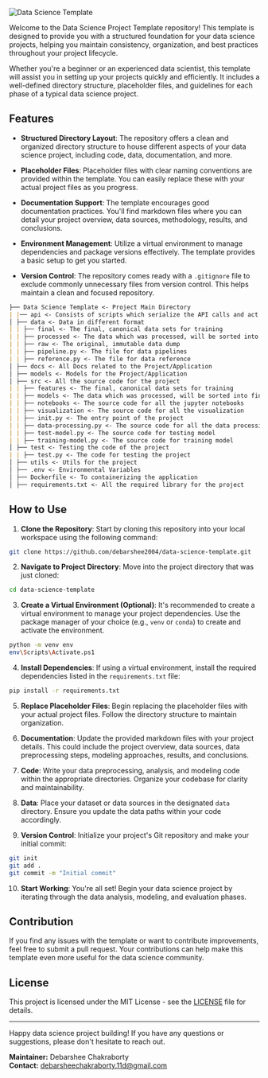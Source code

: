 ![Data Science Template](https://github.com/debarshee2004/data_science_template/assets/129538241/830a7f1d-34f3-4f35-82d4-4142158d33c9)

Welcome to the Data Science Project Template repository! This template is designed to provide you with a structured foundation for your data science projects, helping you maintain consistency, organization, and best practices throughout your project lifecycle.

Whether you're a beginner or an experienced data scientist, this template will assist you in setting up your projects quickly and efficiently. It includes a well-defined directory structure, placeholder files, and guidelines for each phase of a typical data science project.

## Features

- **Structured Directory Layout**: The repository offers a clean and organized directory structure to house different aspects of your data science project, including code, data, documentation, and more.

- **Placeholder Files**: Placeholder files with clear naming conventions are provided within the template. You can easily replace these with your actual project files as you progress.

- **Documentation Support**: The template encourages good documentation practices. You'll find markdown files where you can detail your project overview, data sources, methodology, results, and conclusions.

- **Environment Management**: Utilize a virtual environment to manage dependencies and package versions effectively. The template provides a basic setup to get you started.

- **Version Control**: The repository comes ready with a `.gitignore` file to exclude commonly unnecessary files from version control. This helps maintain a clean and focused repository.

```md
├── Data Science Template <- Project Main Directory
| |── api <- Consists of scripts which serialize the API calls and act as a endpoint facilitating for project functions.
│ ├── data <- Data in different format
| | ├── final <- The final, canonical data sets for training
| | ├── processed <- The data which was processed, will be sorted into final
| | ├── raw <- The original, immutable data dump
| | ├── pipeline.py <- The file for data pipelines
| | ├── reference.py <- The file for data reference
│ ├── docs <- All Docs related to the Project/Application
│ ├── models <- Models for the Project/Application
│ ├── src <- All the source code for the project
| | ├── features <- The final, canonical data sets for training
| | ├── models <- The data which was processed, will be sorted into final
| | ├── notebooks <- The source code for all the jupyter notebooks
| | ├── visualization <- The source code for all the visualization
| | ├── init.py <- The entry point of the project
| | ├── data-processing.py <- The source code for all the data processing
| | ├── test-model.py <- The source code for testing model
| | ├── training-model.py <- The source code for training model
│ ├── test <- Testing the code of the project
| | ├── test.py <- The code for testing the project
│ ├── utils <- Utils for the project
│ ├── .env <- Environmental Variables
│ ├── Dockerfile <- To containerizing the application
│ ├── requirements.txt <- All the required library for the project
```

## How to Use

1. **Clone the Repository**: Start by cloning this repository into your local workspace using the following command:

```sh
git clone https://github.com/debarshee2004/data-science-template.git
```

2. **Navigate to Project Directory**: Move into the project directory that was just cloned:

```sh
cd data-science-template
```

3. **Create a Virtual Environment (Optional)**: It's recommended to create a virtual environment to manage your project dependencies. Use the package manager of your choice (e.g., `venv` or `conda`) to create and activate the environment.

```sh
python -m venv env
env\Scripts\Activate.ps1
```

4. **Install Dependencies**: If using a virtual environment, install the required dependencies listed in the `requirements.txt` file:

```sh
pip install -r requirements.txt
```

5. **Replace Placeholder Files**: Begin replacing the placeholder files with your actual project files. Follow the directory structure to maintain organization.

6. **Documentation**: Update the provided markdown files with your project details. This could include the project overview, data sources, data preprocessing steps, modeling approaches, results, and conclusions.

7. **Code**: Write your data preprocessing, analysis, and modeling code within the appropriate directories. Organize your codebase for clarity and maintainability.

8. **Data**: Place your dataset or data sources in the designated `data` directory. Ensure you update the data paths within your code accordingly.

9. **Version Control**: Initialize your project's Git repository and make your initial commit:

```sh
git init
git add .
git commit -m "Initial commit"
```

10. **Start Working**: You're all set! Begin your data science project by iterating through the data analysis, modeling, and evaluation phases.

## Contribution

If you find any issues with the template or want to contribute improvements, feel free to submit a pull request. Your contributions can help make this template even more useful for the data science community.

## License

This project is licensed under the MIT License - see the [LICENSE](https://github.com/debarshee2004/data-science-template/blob/main/LICENSE) file for details.

---

Happy data science project building! If you have any questions or suggestions, please don't hesitate to reach out.

**Maintainer:** Debarshee Chakraborty <br/>
**Contact:** debarsheechakraborty.11d@gmail.com
